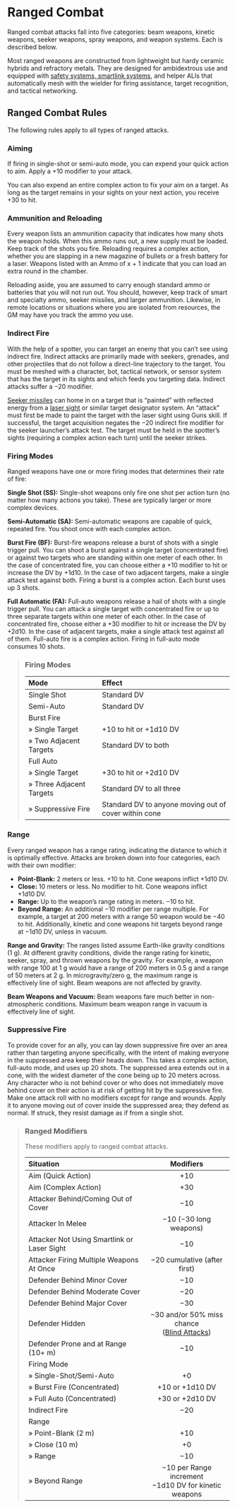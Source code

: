 # Ranged Combat

Ranged combat attacks fall into five categories: beam weapons, kinetic weapons, seeker weapons, spray weapons, and weapon systems. Each is described below.

Most ranged weapons are constructed from lightweight but hardy ceramic hybrids and refractory metals. They are designed for ambidextrous use and equipped with [safety systems, smartlink systems](../12/13-weapon-accessories.md), and helper ALIs that automatically mesh with the wielder for firing assistance, target recognition, and tactical networking.

## Ranged Combat Rules

The following rules apply to all types of ranged attacks.

### Aiming

If firing in single-shot or semi-auto mode, you can expend your quick action to aim. Apply a +10 modifier to your attack.

You can also expend an entire complex action to fix your aim on a target. As long as the target remains in your sights on your next action, you receive +30 to hit.

### Ammunition and Reloading

Every weapon lists an ammunition capacity that indicates how many shots the weapon holds. When this ammo runs out, a new supply must be loaded. Keep track of the shots you fire. Reloading requires a complex action, whether you are slapping in a new magazine of bullets or a fresh battery for a laser. Weapons listed with an Ammo of x + 1 indicate that you can load an extra round in the chamber.

Reloading aside, you are assumed to carry enough standard ammo or batteries that you will not run out. You should, however, keep track of smart and specialty ammo, seeker missiles, and larger ammunition. Likewise, in remote locations or situations where you are isolated from resources, the GM may have you track the ammo you use.

### Indirect Fire

With the help of a spotter, you can target an enemy that you can’t see using indirect fire. Indirect attacks are primarily made with seekers, grenades, and other projectiles that do not follow a direct-line trajectory to the target. You must be meshed with a character, bot, tactical network, or sensor system that has the target in its sights and which feeds you targeting data. Indirect attacks suffer a −20 modifier.

[Seeker missiles](../12/10-seeker-weapons-and-grenades.md) can home in on a target that is “painted” with reflected energy from a [laser sight](../12/13-weapon-accessories.md) or similar target designator system. An “attack” must first be made to paint the target with the laser sight using Guns skill. If successful, the target acquisition negates the −20 indirect fire modifier for the seeker launcher’s attack test. The target must be held in the spotter’s sights (requiring a complex action each turn) until the seeker strikes.

### Firing Modes

Ranged weapons have one or more firing modes that determines their rate of fire:

**Single Shot (SS):** Single-shot weapons only fire one shot per action turn (no matter how many actions you take). These are typically larger or more complex devices.

**Semi-Automatic (SA):** Semi-automatic weapons are capable of quick, repeated fire. You shoot once with each complex action.

**Burst Fire (BF):** Burst-fire weapons release a burst of shots with a single trigger pull. You can shoot a burst against a single target (concentrated fire) or against two targets who are standing within one meter of each other. In the case of concentrated fire, you can choose either a +10 modifier to hit or increase the DV by +1d10. In the case of two adjacent targets, make a single attack test against both. Firing a burst is a complex action. Each burst uses up 3 shots.

**Full Automatic (FA):** Full-auto weapons release a hail of shots with a single trigger pull. You can attack a single target with concentrated fire or up to three separate targets within one meter of each other. In the case of concentrated fire, choose either a +30 modifier to hit or increase the DV by +2d10. In the case of adjacent targets, make a single attack test against all of them. Full-auto fire is a complex action. Firing in full-auto mode consumes 10 shots.

<blockquote class="table">

### Firing Modes

| Mode                                               | Effect                                                |
| :------------------------------------------------- | :---------------------------------------------------- |
| Single Shot                                        | Standard DV                                           |
| Semi-Auto                                          | Standard DV                                           |
| Burst Fire                                         |                                                       |
| <div class="indent">» Single Target</div>          | +10 to hit or +1d10&nbsp;DV                           |
| <div class="indent">» Two Adjacent Targets</div>   | Standard DV to both                                   |
| Full Auto                                          |                                                       |
| <div class="indent">» Single Target</div>          | +30 to hit or +2d10&nbsp;DV                           |
| <div class="indent">» Three Adjacent Targets</div> | Standard DV to all three                              |
| <div class="indent">» Suppressive Fire</div>       | Standard DV to anyone moving out of cover within cone |

</blockquote>

### Range

Every ranged weapon has a range rating, indicating the distance to which it is optimally effective. Attacks are broken down into four categories, each with their own modifier:

- **Point-Blank:** 2 meters or less. +10 to hit. Cone weapons inflict +1d10&nbsp;DV.
- **Close:** 10 meters or less. No modifier to hit. Cone weapons inflict +1d10&nbsp;DV.
- **Range:** Up to the weapon’s range rating in meters. −10 to hit.
- **Beyond Range:** An additional −10 modifier per range multiple. For example, a target at 200 meters with a range 50 weapon would be −40 to hit. Additionally, kinetic and cone weapons hit targets beyond range at −1d10&nbsp;DV, unless in vacuum.

**Range and Gravity:** The ranges listed assume Earth-like gravity conditions (1&nbsp;g). At different gravity conditions, divide the range rating for kinetic, seeker, spray, and thrown weapons by the gravity. For example, a weapon with range 100 at 1&nbsp;g would have a range of 200 meters in 0.5&nbsp;g and a range of 50 meters at 2&nbsp;g. In microgravity/zero g, the maximum range is effectively line of sight. Beam weapons are not affected by gravity.

**Beam Weapons and Vacuum:** Beam weapons fare much better in non-atmospheric conditions. Maximum beam weapon range in vacuum is effectively line of sight.

### Suppressive Fire

To provide cover for an ally, you can lay down suppressive fire over an area rather than targeting anyone specifically, with the intent of making everyone in the suppressed area keep their heads down. This takes a complex action, full-auto mode, and uses up 20 shots. The suppressed area extends out in a cone, with the widest diameter of the cone being up to 20 meters across. Any character who is not behind cover or who does not immediately move behind cover on their action is at risk of getting hit by the suppressive fire. Make one attack roll with no modifiers except for range and wounds. Apply it to anyone moving out of cover inside the suppressed area; they defend as normal. If struck, they resist damage as if from a single shot.

<blockquote class="table">

### Ranged Modifiers

These modifiers apply to ranged combat attacks.

| Situation                                             |                                         Modifiers                                          |
| :---------------------------------------------------- | :----------------------------------------------------------------------------------------: |
| Aim (Quick Action)                                    |                                            +10                                             |
| Aim (Complex Action)                                  |                                            +30                                             |
| Attacker Behind/Coming Out of Cover                   |                                            −10                                             |
| Attacker In Melee                                     |                                   −10 (−30 long weapons)                                   |
| Attacker Not Using Smartlink or Laser Sight           |                                            −10                                             |
| Attacker Firing Multiple Weapons At Once              |                                −20 cumulative (after first)                                |
| Defender Behind Minor Cover                           |                                            −10                                             |
| Defender Behind Moderate Cover                        |                                            −20                                             |
| Defender Behind Major Cover                           |                                            −30                                             |
| Defender Hidden                                       | −30 and/or 50% miss chance<br>([Blind Attacks](../12/15-special-attacks.md#blind-attacks)) |
| Defender Prone and at Range (10+ m)                   |                                            −10                                             |
| Firing Mode                                           |                                                                                            |
| <div class="indent">» Single-Shot/Semi-Auto</div>     |                                             +0                                             |
| <div class="indent">» Burst Fire (Concentrated)</div> |                                    +10 or +1d10&nbsp;DV                                    |
| <div class="indent">» Full Auto (Concentrated)</div>  |                                    +30 or +2d10&nbsp;DV                                    |
| Indirect Fire                                         |                                            −20                                             |
| Range                                                 |                                                                                            |
| <div class="indent">» Point-Blank (2&nbsp;m)</div>    |                                            +10                                             |
| <div class="indent">» Close (10&nbsp;m)</div>         |                                             +0                                             |
| <div class="indent">» Range</div>                     |                                            −10                                             |
| <div class="indent">» Beyond Range</div>              |                −10 per Range increment<br>−1d10&nbsp;DV for kinetic weapons                |

</blockquote>

